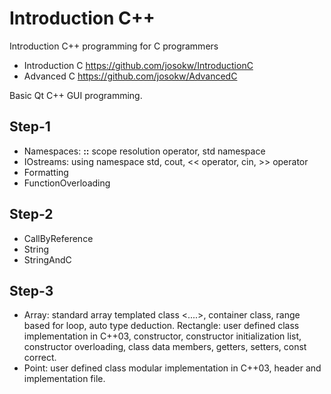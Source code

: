 # Introduction C++

Introduction C++ programming for C programmers
- Introduction C  https://github.com/josokw/IntroductionC
- Advanced C  https://github.com/josokw/AdvancedC

Basic Qt C++ GUI programming.

## Step-1

* Namespaces: **::** scope resolution operator, std namespace
* IOstreams: using namespace std, cout, << operator, cin, >> operator
* Formatting
* FunctionOverloading

## Step-2

* CallByReference
* String
* StringAndC

## Step-3

* Array: standard array templated class <....>, container class, range based for loop, auto type deduction.
Rectangle: user defined class implementation in C++03, constructor, constructor initialization list, constructor overloading, class data members, getters, setters, const correct.
* Point: user defined class modular implementation in C++03, header and implementation file.
